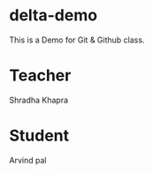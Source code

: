 # delta-demo
This is a Demo for Git &amp; Github class.

# Teacher 
Shradha Khapra


# Student 
Arvind pal

